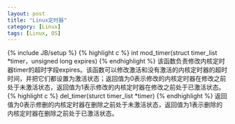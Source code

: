 ```yaml
---
layout: post
title: "Linux定时器"
category: [Linux]
tags: [Linux, OS]
---
```

{% include JB/setup %}
{% highlight c %}
int mod_timer(struct timer_list *timer，unsigned long expires)
{% endhighlight %}
该函数负责修改内核定时器timer的超时字段expires。该函数可以修改激活和没有激活的内核定时器的超时时间，并把它们都设置为激活状态；返回值为0表示修改的内核定时器在修改之前处于未激活状态，返回值为1表示修改的内核定时器在修改之前处于已激活状态。
{% highlight c %}
del_timer(sturct timer_list *timer)
{% endhighlight %}
返回值为0表示修删的内核定时器在删除之前处于未激活状态，返回值为1表示删除的内核定时器在删除之前处于已激活状态。
